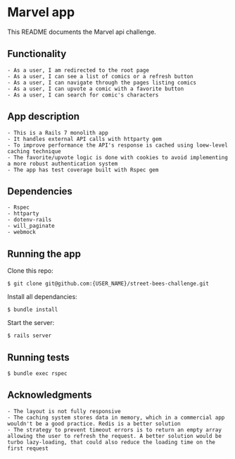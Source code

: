 # Marvel app

This README documents the Marvel api challenge.

## Functionality
```
- As a user, I am redirected to the root page
- As a user, I can see a list of comics or a refresh button
- As a user, I can navigate through the pages listing comics
- As a user, I can upvote a comic with a favorite button
- As a user, I can search for comic's characters
```

## App description
```
- This is a Rails 7 monolith app
- It handles external API calls with httparty gem
- To improve performance the API's response is cached using loew-level caching technique
- The favorite/upvote logic is done with cookies to avoid implementing a more robust authentication system
- The app has test coverage built with Rspec gem
```

## Dependencies
```
- Rspec
- httparty
- dotenv-rails
- will_paginate
- webmock
```

## Running the app
Clone this repo:
```
$ git clone git@github.com:{USER_NAME}/street-bees-challenge.git
```
Install all dependancies:
```
$ bundle install
```
Start the server:
```
$ rails server
```

## Running tests
```
$ bundle exec rspec
```

## Acknowledgments
```
- The layout is not fully responsive
- The caching system stores data in memory, which in a commercial app wouldn't be a good practice. Redis is a better solution
- The strategy to prevent timeout errors is to return an empty array allowing the user to refresh the request. A better solution would be turbo lazy-loading, that could also reduce the loading time on the first request 
```
